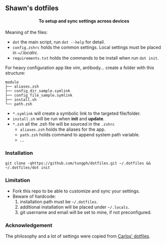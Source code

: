 ## Shawn's dotfiles
<div align="center">
<h4>To setup and sync settings across devices</h4>
</div>

Meaning of the files:
 - `dot` the main script, run `dot --help` for detail.
 - `config.zshrc` holds the common settings. Local settings must be placed in *~/.localrc*.
 - `requirements.txt` holds the commands to be install when run `dot init`.

For heavy configuration app like vim, antibody... create a folder with this structure:
```text
module
├── aliases.zsh
├── config_dir_sample.symlink
├── config_file_sample.symlink
├── install.sh
└── path.zsh
```
- `*.symlink` will create a symbolic link to the targeted file/folder.
- `install.sh` will be run when **init** and **update**.
- `*.zsh` all the .zsh file will be sourced in the `.zshrc`
  - `aliases.zsh` holds the aliases for the app.
  - `path.zsh` holds command to append system path variable.
  - ...


### Installation
```shell script
git clone -qhttps://github.com/tungph/dotfiles.git ~/.dotfiles && ~/.dotfiles/dot init
```

### Limitation
- Fork this repo to be able to customize and sync your settings.
- Beware of hardcode:
  1. installation path must be `~/.dotfiles`.
  1. additional installation will be placed under `~/.locals`.
  1. git username and email will be set to mine, if not preconfigured.


### Acknowledgement
The philosophy and a lot of settings were copied from [Carlos' dotfiles](https://github.com/caarlos0/dotfiles).
